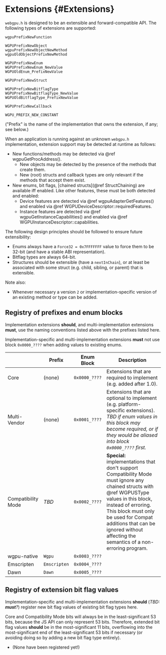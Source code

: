 # Extensions {#Extensions}

`webgpu.h` is designed to be an extensible and forward-compatible API.
The following types of extensions are supported:

```
wgpuPrefixNewFunction

WGPUPrefixNewObject
wgpuPrefixNewObjectNewMethod
wgpuOldObjectPrefixNewMethod

WGPUPrefixNewEnum
WGPUPrefixNewEnum_NewValue
WGPUOldEnum_PrefixNewValue

WGPUPrefixNewStruct

WGPUPrefixNewBitflagType
WGPUPrefixNewBitflagType_NewValue
WGPUOldBitflagType_PrefixNewValue

WGPUPrefixNewCallback

WGPU_PREFIX_NEW_CONSTANT
```

("Prefix" is the name of the implementation that owns the extension, if any; see below.)

When an application is running against an unknown `webgpu.h` implementation, extension support may be detected at runtime as follows:

- New functions/methods may be detected via @ref wgpuGetProcAddress().
    - New objects may be detected by the presence of the methods that create them.
    - New (root) structs and callback types are only relevant if the methods that accept them exist.
- New enums, bit flags, [chained structs](@ref StructChaining) are available iff enabled. Like other features, these must be both detected and enabled:
    - Device features are detected via @ref wgpuAdapterGetFeatures() and enabled via @ref WGPUDeviceDescriptor::requiredFeatures.
    - Instance features are detected via @ref wgpuGetInstanceCapabilities() and enabled via @ref WGPUInstanceDescriptor::capabilities.

The following design principles should be followed to ensure future extensibility:

- Enums always have a `Force32 = 0x7FFFFFFF` value to force them to be 32-bit (and have a stable ABI representation).
- Bitflag types are always 64-bit.
- Structures should be extensible (have a `nextInChain`), or at least be associated with some struct (e.g. child, sibling, or parent) that is extensible.

Note also:

- Whenever necessary a version `2` or implementation-specific version of an existing method or type can be added.

## Registry of prefixes and enum blocks

Implementation extensions **should**, and multi-implementation extensions **must**, use the naming conventions listed above with the prefixes listed here.

Implementation-specific and multi-implementation extensions **must** not use block `0x0000_????` when adding values to existing enums.

|                    | Prefix       | Enum Block    | Description
|--------------------|--------------|---------------|------------
| Core               | (none)       | `0x0000_????` | Extensions that are required to implement (e.g. added after 1.0).
| Multi-Vendor       | (none)       | `0x0001_????` | Extensions that are optional to implement (e.g. platform-specific extensions). *TBD if enum values in this block may become required, or if they would be aliased into block `0x0000_????` first.*
| Compatibility Mode | *TBD*        | `0x0002_????` | **Special:** implementations that don't support Compatibility Mode must ignore any chained structs with @ref WGPUSType values in this block, instead of erroring. This block must only be used for Compat additions that can be ignored without affecting the semantics of a non-erroring program.
| wgpu-native        | `Wgpu`       | `0x0003_????` |
| Emscripten         | `Emscripten` | `0x0004_????` |
| Dawn               | `Dawn`       | `0x0005_????` |

## Registry of extension bit flag values

Implementation-specific and multi-implementation extensions **should** (*TBD: **must**?*) register new bit flag values of existing bit flag types here.

Core and Compatibility Mode bits will always be in the least-significant 53 bits, because the JS API can only represent 53 bits.
Therefore, extended bit flag values **should** be in the most-significant 11 bits, overflowing into the most-significant end of the least-significant 53 bits if necessary (or avoiding doing so by adding a new bit flag type entirely).

- (None have been registered yet!)
